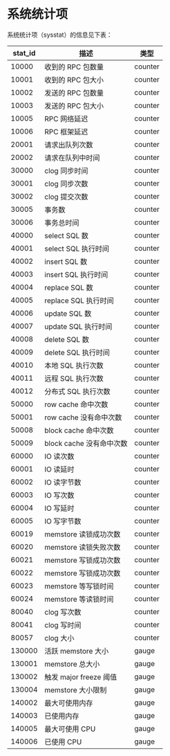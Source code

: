 # 系统统计项

系统统计项（sysstat）的信息见下表：

| **stat_id** |       **描述**       | **类型**  |
|-------------|--------------------|---------|
| 10000       | 收到的 RPC 包数量        | counter |
| 10001       | 收到的 RPC 包大小        | counter |
| 10002       | 发送的 RPC 包数量        | counter |
| 10003       | 发送的 RPC 包大小        | counter |
| 10005       | RPC 网络延迟           | counter |
| 10006       | RPC 框架延迟           | counter |
| 20001       | 请求出队列次数            | counter |
| 20002       | 请求在队列中时间           | counter |
| 30000       | clog 同步时间          | counter |
| 30001       | clog 同步次数          | counter |
| 30002       | clog 提交次数          | counter |
| 30005       | 事务数                | counter |
| 30006       | 事务总时间              | counter |
| 40000       | select SQL 数       | counter |
| 40001       | select SQL 执行时间    | counter |
| 40002       | insert SQL 数       | counter |
| 40003       | insert SQL 执行时间    | counter |
| 40004       | replace SQL 数      | counter |
| 40005       | replace SQL 执行时间   | counter |
| 40006       | update SQL 数       | counter |
| 40007       | update SQL 执行时间    | counter |
| 40008       | delete SQL 数       | counter |
| 40009       | delete SQL 执行时间    | counter |
| 40010       | 本地 SQL 执行次数        | counter |
| 40011       | 远程 SQL 执行次数        | counter |
| 40012       | 分布式 SQL 执行次数       | counter |
| 50000       | row cache 命中次数     | counter |
| 50001       | row cache 没有命中次数   | counter |
| 50008       | block cache 命中次数   | counter |
| 50009       | block cache 没有命中次数 | counter |
| 60000       | IO 读次数             | counter |
| 60001       | IO 读延时             | counter |
| 60002       | IO 读字节数            | counter |
| 60003       | IO 写次数             | counter |
| 60004       | IO 写延时             | counter |
| 60005       | IO 写字节数            | counter |
| 60019       | memstore 读锁成功次数    | counter |
| 60020       | memstore 读锁失败次数    | counter |
| 60021       | memstore 写锁成功次数    | counter |
| 60022       | memstore 写锁成功次数    | counter |
| 60023       | memstore 等写锁时间     | counter |
| 60024       | memstore 等读锁时间     | counter |
| 80040       | clog 写次数           | counter |
| 80041       | clog 写时间           | counter |
| 80057       | clog 大小            | counter |
| 130000      | 活跃 memstore 大小     | gauge   |
| 130001      | memstore 总大小       | gauge   |
| 130002      | 触发 major freeze 阈值 | gauge   |
| 130004      | memstore 大小限制      | gauge   |
| 140002      | 最大可使用内存            | gauge   |
| 140003      | 已使用内存              | gauge   |
| 140005      | 最大可使用 CPU          | gauge   |
| 140006      | 已使用 CPU            | gauge   |

